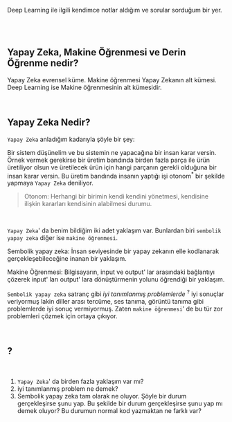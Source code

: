 Deep Learning ile ilgili kendimce notlar aldığım ve sorular sorduğum bir yer.

<br />
<br />

## Yapay Zeka, Makine Öğrenmesi ve Derin Öğrenme nedir?

Yapay Zeka evrensel küme. Makine öğrenmesi Yapay Zekanın alt kümesi. Deep Learning ise Makine öğrenmesinin alt kümesidir.

<br />

## Yapay Zeka Nedir?

`Yapay Zeka` anladığım kadarıyla şöyle bir şey: <br />

Bir sistem düşünelim ve bu sistemin ne yapacağına bir insan karar versin. Örnek vermek gerekirse bir üretim bandında birden fazla 
parça ile ürün üretiliyor olsun ve üretilecek ürün için hangi parçanın gerekli olduğuna bir insan karar versin. Bu üretim bandında insanın yaptığı işi otonom<sup>*</sup> bir şekilde yapmaya `Yapay Zeka` deniliyor.

> Otonom: Herhangi bir birimin kendi kendini yönetmesi, kendisine ilişkin kararları kendisinin alabilmesi durumu.

<br />

`Yapay Zeka`' da benim bildiğim iki adet yaklaşım var. Bunlardan biri `sembolik yapay zeka` diğer ise `makine öğrenmesi`.

Sembolik yapay zeka: İnsan seviyesinde bir yapay zekanın elle kodlanarak gerçekleşebileceğine inanan bir yaklaşım.

Makine Öğrenmesi: Bilgisayarın, input ve output' lar arasındaki bağlantıyı çözerek input' ları output' lara dönüştürmenin yolunu öğrendiği bir yaklaşım.

`Sembolik yapay zeka` satranç gibi *iyi tanımlanmış problemlerde* <sup>?</sup> iyi sonuçlar veriyormuş lakin diller arası tercüme, ses tanıma, görüntü tanıma gibi problemlerde iyi sonuç vermiyormuş. Zaten `makine öğrenmesi`' de bu tür zor problemleri çözmek için ortaya çıkıyor.

<br />

## ?
<br />

1. `Yapay Zeka`' da birden fazla yaklaşım var mı?
2. iyi tanımlanmış problem ne demek?
3. Sembolik yapay zeka tam olarak ne oluyor. Şöyle bir durum gerçekleşirse şunu yap. Bu şekilde bir durum gerçekleşirse şunu yap mı demek oluyor? Bu durumun normal kod yazmaktan ne farklı var?


